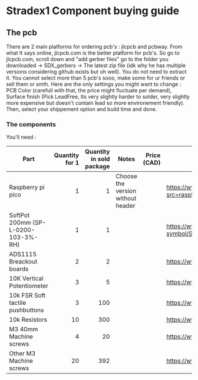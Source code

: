 # Stradex1 Component buying guide

## The pcb

There are 2 main platforms for ordering pcb's : jlcpcb and pcbway. From what It says online, jlcpcb.com is the better platform for pcb's. So go to jlcpcb.com, scroll down and "add gerber files" go to the folder you downloaded -> SDX_gerbers -> The latest zip file (idk why he has multiple versions considering github exists but oh well). You do not need to extract it. You cannot select more than 5 pcb's sooo, make some for ur friends or sell them or smth. Here are the only settings you might want to change : PCB Color (carefull with that, the price might fluctuate per demand), Surface finish (Pick LeadFree, Its very slightly harder to solder, very slightly more expensive but doesn't contain lead so more environement friendly). Then, select your shippement option and build time and done.

### The components

You'll need :
    
| Part       | Quantity for 1  | Quantity in sold package  | Notes   |Price (CAD)  | Url |
| --------------------|-----------------:|----------------:|------------|----:|-----|
| Raspberry pi pico |     1 |  1|  Choose the version without header |  | https://www.pishop.ca/product/raspberry-pi-pico-2/?src=raspberrypi|
| SoftPot 200mm (SP-L-0200-103-3%-RH) | 1 | 1 | | | https://www.digikey.ca/en/products/detail/spectra-symbol/SP-L-0200-103-3-RH/2175427 |
|  ADS1115 Breackout boards | 2 | 2 | |  | https://www.aliexpress.com/item/1005007906475242.html |
| 10K Vertical Potentiometer | 3 | 5 | | | https://www.aliexpress.com/item/1005006220604488.html |
| 10k FSR Soft tactile pushbuttons | 3 | 100 | | | https://www.aliexpress.com/item/1005009964547709.html |
| 10k Resistors | 10 | 300 | | | https://www.aliexpress.com/item/1005008321368077.html |
| M3 40mm Machine screws | 4 | 20 | | | https://www.aliexpress.com/item/33003801934.html |
| Other M3 Machine screws | 20 | 392 | | | https://www.aliexpress.com/item/1005007273134914.html |

